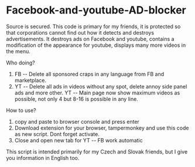 # Facebook-and-youtube-AD-blocker

Source is secured. This code is primary for my friends, it is protected so that corporations cannot find out how it detects and destroys advertisements. It destroys ads on Facebook and youtube, contains a modification of the appearance for youtube, displays many more videos in the menu.

Who doing?
1. FB -- Delete all sponsored craps in any language from FB and marketplace.
2. YT -- Delete all ads in videos without any spot, delete annoy side panel ads and more other.
   YT -- Main page now show maximum videos as possible, not only 4 but 8-16 is possible in any line.

How to use?
1. copy and paste to browser console and press enter
2. Download extension for your browser, tampermonkey and use this code as new script. Dont forget activate.
3. Close and open new tab for YT --  FB work automatic

This script is intended primarily for my Czech and Slovak friends, but I give you information in English too.
